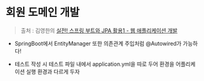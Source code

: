 회원 도메인 개발
==
> 출처 : 김영한의 [실전! 스프링 부트와 JPA 활용1 - 웹 애플리케이션 개발](https://www.inflearn.com/course/%EC%8A%A4%ED%94%84%EB%A7%81%EB%B6%80%ED%8A%B8-JPA-%ED%99%9C%EC%9A%A9-1/dashboard)

- SpringBoot에서 EntityManager 또한 의존관계 주입처럼 @Autowired가 가능하다!

- 테스트 작성 시 테스트 파일 내에서 application.yml을 따로 두어 환경을 어플리케이션 실행 환경과 다르게 두자